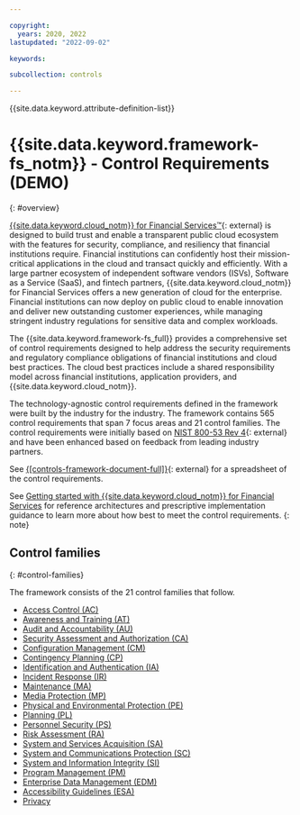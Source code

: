 ```yaml
---

copyright:
  years: 2020, 2022
lastupdated: "2022-09-02"

keywords: 

subcollection: controls

---
```


{{site.data.keyword.attribute-definition-list}}


#  {{site.data.keyword.framework-fs_notm}} - Control Requirements (DEMO)
{: #overview}

[{{site.data.keyword.cloud_notm}} for Financial Services™](https://www.ibm.com/cloud/financial-services){: external} is designed to build trust and enable a transparent public cloud ecosystem with the features for security, compliance, and resiliency that financial institutions require. Financial institutions can confidently host their mission-critical applications in the cloud and transact quickly and efficiently. With a large partner ecosystem of independent software vendors (ISVs), Software as a Service (SaaS), and fintech partners, {{site.data.keyword.cloud_notm}} for Financial Services offers a new generation of cloud for the enterprise. Financial institutions can now deploy on public cloud to enable innovation and deliver new outstanding customer experiences, while managing stringent industry regulations for sensitive data and complex workloads.

The {{site.data.keyword.framework-fs_full}} provides a comprehensive set of control requirements designed to help address the security requirements and regulatory compliance obligations of financial institutions and cloud best practices. The cloud best practices include a shared responsibility model across financial institutions, application providers, and {{site.data.keyword.cloud_notm}}.

The technology-agnostic control requirements defined in the framework were built by the industry for the industry. The framework contains 565 control requirements that span 7 focus areas and 21 control families. The control requirements were initially based on [NIST 800-53 Rev 4](https://csrc.nist.gov/Projects/risk-management/sp800-53-controls/release-search#!/800-53?version=4.0){: external} and have been enhanced based on feedback from leading industry partners.

See [{[controls-framework-document-full]}](https://cloud.ibm.com/media/docs/downloads/framework-financial-services/IBM_Cloud_Framework_for_Financial_Services_-_Control_Requirements_v1.1.0.xlsx){: external} for a spreadsheet of the control requirements.

See [Getting started with {{site.data.keyword.cloud_notm}} for Financial Services](/docs/framework-financial-services) for reference architectures and prescriptive implementation guidance to learn more about how best to meet the control requirements.
{: note}

## Control families
{: #control-families}

The framework consists of the 21 control families that follow.

- [Access Control (AC)](/docs/controls?topic=controls-ac-overview)
- [Awareness and Training (AT)](/docs/controls?topic=controls-at-overview)
- [Audit and Accountability (AU)](/docs/controls?topic=controls-au-overview)
- [Security Assessment and Authorization (CA)](/docs/controls?topic=controls-ca-overview)
- [Configuration Management (CM)](/docs/controls?topic=controls-cm-overview)
- [Contingency Planning (CP)](/docs/controls?topic=controls-cp-overview)
- [Identification and Authentication (IA)](/docs/controls?topic=controls-ia-overview)
- [Incident Response (IR)](/docs/controls?topic=controls-ir-overview)
- [Maintenance (MA)](/docs/controls?topic=controls-ma-overview)
- [Media Protection (MP)](/docs/controls?topic=controls-mp-overview)
- [Physical and Environmental Protection (PE)](/docs/controls?topic=controls-pe-overview)
- [Planning (PL)](/docs/controls?topic=controls-pl-overview)
- [Personnel Security (PS)](/docs/controls?topic=controls-ps-overview)
- [Risk Assessment (RA)](/docs/controls?topic=controls-ra-overview)
- [System and Services Acquisition (SA)](/docs/controls?topic=controls-sa-overview)
- [System and Communications Protection (SC)](/docs/controls?topic=controls-sc-overview)
- [System and Information Integrity (SI)](/docs/controls?topic=controls-si-overview)
- [Program Management (PM)](/docs/controls?topic=controls-pm-overview)
- [Enterprise Data Management (EDM)](/docs/controls?topic=controls-edm-overview)
- [Accessibility Guidelines (ESA)](/docs/controls?topic=controls-esa-overview)
- [Privacy](/docs/controls?topic=controls-privacy-overview)
